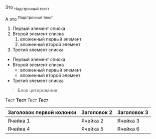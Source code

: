 Это <sub>Надстрочный текст</sub>

А это <sup>Подстрочный текст</sup>

1. Первый элемент списка
1. Второй элемент списка
   1. вложенный первый элемент
   1. вложенный второй элемент
1. Третий элемент списка

- Первый элемент списка
- Второй элемент списка
  - вложенный первый элемент
  - вложенный второй элемент
- Третий элемент списка

> Блок цитирования 

Тест
**Тест**
*Тест*
***Тест***


|Заголовок первой колонки   |Заголовок 2|Заголовок 3|
|----------|-----------|------------|
|Ячейка 1     |Ячейка 2       |Ячейка 3        |
|Ячейка 4|Ячейка 5   |Ячейка 6|

